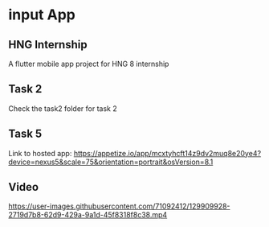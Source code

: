 # input App
## HNG Internship 


A flutter mobile app project for HNG 8 internship

## Task 2
Check the task2 folder for task 2

## Task 5

Link to hosted app:
https://appetize.io/app/mcxtyhcft14z9dv2muq8e20ye4?device=nexus5&scale=75&orientation=portrait&osVersion=8.1

## Video 

https://user-images.githubusercontent.com/71092412/129909928-2719d7b8-62d9-429a-9a1d-45f8318f8c38.mp4

